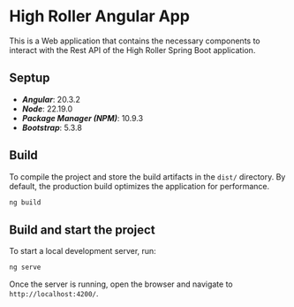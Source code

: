 # High Roller Angular App

This is a Web application that contains the necessary components to interact with the Rest API of the High Roller Spring Boot application. 

## Septup

* ***Angular***: 20.3.2
* ***Node***: 22.19.0
* ***Package Manager (NPM)***: 10.9.3
* ***Bootstrap***: 5.3.8

## Build

To compile the project and store the build artifacts in the `dist/` directory. By default, the production build optimizes the application for performance.

```bash
ng build
```

## Build and start the project

To start a local development server, run:

```bash
ng serve
```

Once the server is running, open the browser and navigate to `http://localhost:4200/`.
